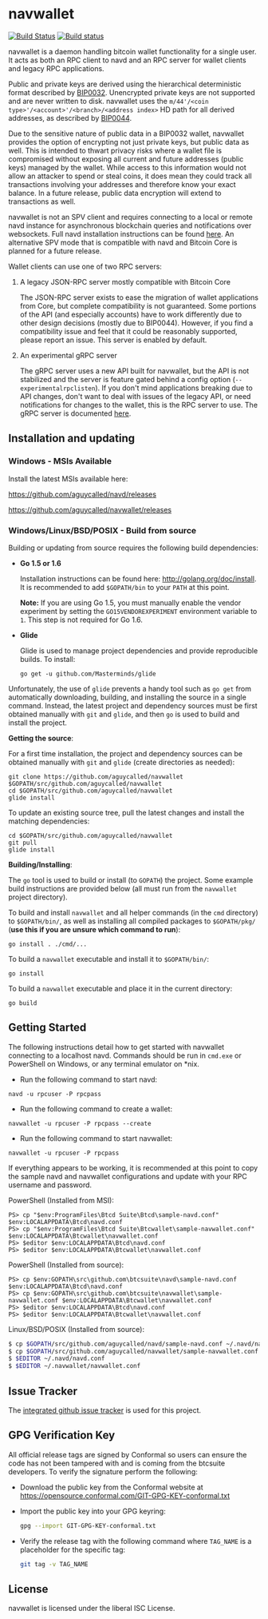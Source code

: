 navwallet
=========

[![Build Status](https://travis-ci.org/aguycalled/navwallet.png?branch=master)](https://travis-ci.org/aguycalled/navwallet)
[![Build status](https://ci.appveyor.com/api/projects/status/88nxvckdj8upqr36/branch/master?svg=true)](https://ci.appveyor.com/project/jrick/navwallet/branch/master)

navwallet is a daemon handling bitcoin wallet functionality for a
single user.  It acts as both an RPC client to navd and an RPC server
for wallet clients and legacy RPC applications.

Public and private keys are derived using the hierarchical
deterministic format described by
[BIP0032](https://github.com/bitcoin/bips/blob/master/bip-0032.mediawiki).
Unencrypted private keys are not supported and are never written to
disk.  navwallet uses the
`m/44'/<coin type>'/<account>'/<branch>/<address index>`
HD path for all derived addresses, as described by
[BIP0044](https://github.com/bitcoin/bips/blob/master/bip-0044.mediawiki).

Due to the sensitive nature of public data in a BIP0032 wallet,
navwallet provides the option of encrypting not just private keys, but
public data as well.  This is intended to thwart privacy risks where a
wallet file is compromised without exposing all current and future
addresses (public keys) managed by the wallet. While access to this
information would not allow an attacker to spend or steal coins, it
does mean they could track all transactions involving your addresses
and therefore know your exact balance.  In a future release, public data
encryption will extend to transactions as well.

navwallet is not an SPV client and requires connecting to a local or
remote navd instance for asynchronous blockchain queries and
notifications over websockets.  Full navd installation instructions
can be found [here](https://github.com/aguycalled/navd).  An alternative
SPV mode that is compatible with navd and Bitcoin Core is planned for
a future release.

Wallet clients can use one of two RPC servers:

  1. A legacy JSON-RPC server mostly compatible with Bitcoin Core

     The JSON-RPC server exists to ease the migration of wallet applications
     from Core, but complete compatibility is not guaranteed.  Some portions of
     the API (and especially accounts) have to work differently due to other
     design decisions (mostly due to BIP0044).  However, if you find a
     compatibility issue and feel that it could be reasonably supported, please
     report an issue.  This server is enabled by default.

  2. An experimental gRPC server

     The gRPC server uses a new API built for navwallet, but the API is not
     stabilized and the server is feature gated behind a config option
     (`--experimentalrpclisten`).  If you don't mind applications breaking due
     to API changes, don't want to deal with issues of the legacy API, or need
     notifications for changes to the wallet, this is the RPC server to use.
     The gRPC server is documented [here](./rpc/documentation/README.md).

## Installation and updating

### Windows - MSIs Available

Install the latest MSIs available here:

https://github.com/aguycalled/navd/releases

https://github.com/aguycalled/navwallet/releases

### Windows/Linux/BSD/POSIX - Build from source

Building or updating from source requires the following build dependencies:

- **Go 1.5 or 1.6**

  Installation instructions can be found here: http://golang.org/doc/install.
  It is recommended to add `$GOPATH/bin` to your `PATH` at this point.

  **Note:** If you are using Go 1.5, you must manually enable the vendor
    experiment by setting the `GO15VENDOREXPERIMENT` environment variable to
    `1`.  This step is not required for Go 1.6.

- **Glide**

  Glide is used to manage project dependencies and provide reproducible builds.
  To install:

  `go get -u github.com/Masterminds/glide`

Unfortunately, the use of `glide` prevents a handy tool such as `go get` from
automatically downloading, building, and installing the source in a single
command.  Instead, the latest project and dependency sources must be first
obtained manually with `git` and `glide`, and then `go` is used to build and
install the project.

**Getting the source**:

For a first time installation, the project and dependency sources can be
obtained manually with `git` and `glide` (create directories as needed):

```
git clone https://github.com/aguycalled/navwallet $GOPATH/src/github.com/aguycalled/navwallet
cd $GOPATH/src/github.com/aguycalled/navwallet
glide install
```

To update an existing source tree, pull the latest changes and install the
matching dependencies:

```
cd $GOPATH/src/github.com/aguycalled/navwallet
git pull
glide install
```

**Building/Installing**:

The `go` tool is used to build or install (to `GOPATH`) the project.  Some
example build instructions are provided below (all must run from the `navwallet`
project directory).

To build and install `navwallet` and all helper commands (in the `cmd`
directory) to `$GOPATH/bin/`, as well as installing all compiled packages to
`$GOPATH/pkg/` (**use this if you are unsure which command to run**):

```
go install . ./cmd/...
```

To build a `navwallet` executable and install it to `$GOPATH/bin/`:

```
go install
```

To build a `navwallet` executable and place it in the current directory:

```
go build
```

## Getting Started

The following instructions detail how to get started with navwallet connecting
to a localhost navd.  Commands should be run in `cmd.exe` or PowerShell on
Windows, or any terminal emulator on *nix.

- Run the following command to start navd:

```
navd -u rpcuser -P rpcpass
```

- Run the following command to create a wallet:

```
navwallet -u rpcuser -P rpcpass --create
```

- Run the following command to start navwallet:

```
navwallet -u rpcuser -P rpcpass
```

If everything appears to be working, it is recommended at this point to
copy the sample navd and navwallet configurations and update with your
RPC username and password.

PowerShell (Installed from MSI):
```
PS> cp "$env:ProgramFiles\Btcd Suite\Btcd\sample-navd.conf" $env:LOCALAPPDATA\Btcd\navd.conf
PS> cp "$env:ProgramFiles\Btcd Suite\Btcwallet\sample-navwallet.conf" $env:LOCALAPPDATA\Btcwallet\navwallet.conf
PS> $editor $env:LOCALAPPDATA\Btcd\navd.conf
PS> $editor $env:LOCALAPPDATA\Btcwallet\navwallet.conf
```

PowerShell (Installed from source):
```
PS> cp $env:GOPATH\src\github.com\btcsuite\navd\sample-navd.conf $env:LOCALAPPDATA\Btcd\navd.conf
PS> cp $env:GOPATH\src\github.com\btcsuite\navwallet\sample-navwallet.conf $env:LOCALAPPDATA\Btcwallet\navwallet.conf
PS> $editor $env:LOCALAPPDATA\Btcd\navd.conf
PS> $editor $env:LOCALAPPDATA\Btcwallet\navwallet.conf
```

Linux/BSD/POSIX (Installed from source):
```bash
$ cp $GOPATH/src/github.com/aguycalled/navd/sample-navd.conf ~/.navd/navd.conf
$ cp $GOPATH/src/github.com/aguycalled/navwallet/sample-navwallet.conf ~/.navwallet/navwallet.conf
$ $EDITOR ~/.navd/navd.conf
$ $EDITOR ~/.navwallet/navwallet.conf
```

## Issue Tracker

The [integrated github issue tracker](https://github.com/aguycalled/navwallet/issues)
is used for this project.

## GPG Verification Key

All official release tags are signed by Conformal so users can ensure the code
has not been tampered with and is coming from the btcsuite developers.  To
verify the signature perform the following:

- Download the public key from the Conformal website at
  https://opensource.conformal.com/GIT-GPG-KEY-conformal.txt

- Import the public key into your GPG keyring:
  ```bash
  gpg --import GIT-GPG-KEY-conformal.txt
  ```

- Verify the release tag with the following command where `TAG_NAME` is a
  placeholder for the specific tag:
  ```bash
  git tag -v TAG_NAME
  ```

## License

navwallet is licensed under the liberal ISC License.
